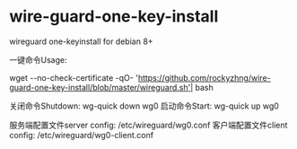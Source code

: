 # wire-guard-one-key-install

wireguard one-keyinstall for debian 8+

一键命令Usage:

wget --no-check-certificate -qO- 'https://github.com/rockyzhng/wire-guard-one-key-install/blob/master/wireguard.sh'| bash

关闭命令Shutdown: wg-quick down wg0
启动命令Start: wg-quick up wg0

服务端配置文件server config: /etc/wireguard/wg0.conf
客户端配置文件client config: /etc/wireguard/wg0-client.conf
